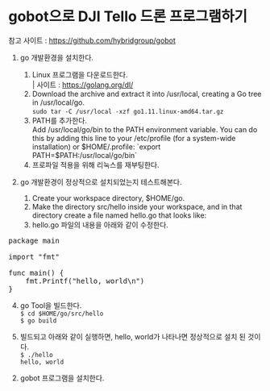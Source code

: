 # gobot으로 DJI Tello 드론 프로그램하기   

참고 사이트 : https://github.com/hybridgroup/gobot   

1. go 개발환경을 설치한다.    
   1) Linux 프로그램을 다운로드한다.   
   | 사이트 : https://golang.org/dl/
   2) Download the archive and extract it into /usr/local, creating a Go tree in /usr/local/go.   
      `sudo tar -C /usr/local -xzf go1.11.linux-amd64.tar.gz`
   3) PATH를 추가한다.   
   Add /usr/local/go/bin to the PATH environment variable. You can do this by adding this line to your /etc/profile (for a system-wide installation) or $HOME/.profile:
`export PATH=$PATH:/usr/local/go/bin`
   4) 프로파일 적용을 위해 리눅스를 재부팅한다.   
   
2. go 개발환경이 정상적으로 설치되었는지 테스트해본다.
   1) Create your workspace directory, $HOME/go.   
   2) Make the directory src/hello inside your workspace, and in that directory create a file named hello.go that looks like:
   3) hello.go 파일의 내용을 아래와 같이 수정한다. 
<pre>
package main

import "fmt"

func main() {
	fmt.Printf("hello, world\n")
}
</pre>
   4) go Tool을 빌드한다.   
`$ cd $HOME/go/src/hello`   
`$ go build`   

5) 빌드되고 아래와 같이 실행하면, hello, world가 나타나면 정상적으로 설치 된 것이다.   
`$ ./hello`   
`hello, world`   

2. gobot 프로그램을 설치한다.   
 
   
